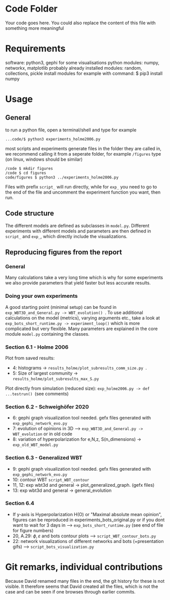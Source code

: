 # Code Folder 

Your code goes here. You could also replace the content of this file with something more meaningful


# Requirements
software: python3, gephi for some visualisations
python modules: numpy, networkx, matplotlib
probably already installed modules: random, collections, pickle
install modules for example with command: $ pip3 install numpy


# Usage
## General
to run a python file, open a terminal/shell and type for example

`...code/$ python3 experiments_holme2006.py`

most scripts and experiments generate files in the folder they are called in, we recommend calling it from a seperate folder, for example `/figures` type (on linux, windows should be similar)

```
/code $ mkdir figures
/code $ cd figures
code/figures $ python3 ../experiments_holme2006.py 
```

Files with prefix `script_` will run directly, while for `exp_` you need to go to the end of the file and uncomment the experiment function you want, then run.

## Code structure
The different models are defined as subclasses in `model.py`. Different experiments with different models and parameters are then defined in `script_` and `exp_`, which directly include the visualizations. 


## Reproducing figures from the report
### General
Many calculations take a very long time which is why for some experiments we also provide parameters that yield faster but less accurate results.
### Doing your own experiments
A good starting point (minimal setup) can be found in `exp_WBT3D_and_General.py -> WBT_evolution() `. To use additional calculations on the model (metrics), varying arguments etc., take a look at `exp_bots_short_runtime.py -> experiment_loop()` which is more complicated but very flexible. Many parameters are explained in the core module `model.py` containing the classes.

### Section 6.1 - Holme 2006

Plot from saved results: 
* 4: histograms -> `results_holme/plot_subresults_comm_size.py `.
* 5: Size of largest community ->  `results_holme/plot_subresults_max_S.py`

Plot directly from simulation (reduced size): `exp_holme2006.py -> def ...testrun() `(see comments)

### Section 6.2 - Schweighöfer 2020
* 6: gephi graph visualization tool needed. gefx files generated with `exp_gephi_network_evo.py`
* 7: evolution of opinions in 3D --> `exp_WBT3D_and_General.py -> WBT_evolution` or in old code
* 8: variation of hyperpolarization for e,N,z, S(n_dimensions) -> `exp_old_WBT_model.py`


### Section 6.3 - Generalized WBT
* 9: gephi graph visualization tool needed. gefx files generated with `exp_gephi_network_evo.py`
* 10: contour WBT `script_WBT_contour`
* 11, 12: exp wbt3d and general ->  plot_generalized_graph. (gefx files)
* 13: exp wbt3d and general -> general_evolution
 

### Section 6.4
* If y-axis is Hyperpolarization H(O) or "Maximal absolute mean opinion", figures can be reproduced in experiments_bots_original.py or if you dont want to wait for 3 days in --> `exp_bots_short_runtime.py` (see end of file for figure numbers)
* 20, A.29: $\phi,\varepsilon$ and bots contour plots --> `script_WBT_contour_bots.py`
* 22: network visualizations of different networks and bots (+presentation gifs) --> `script_bots_visualization.py`


# Git remarks, individual contributions
Because David renamed many files in the end, the git history for these is not visible. It therefore seems that David created all the files, which is not the case and can be seen if one browses through earlier commits.
